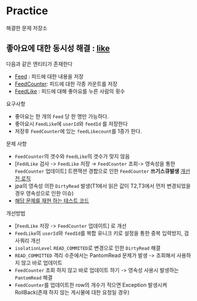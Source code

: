 # Practice
해결한 문제 저장소

## 좋아요에 대한 동시성 해결 : [like](like)
다음과 같은 엔티티가 존재한다
- [Feed](like%2Fsrc%2Fmain%2Fjava%2Fme%2Fdevksh930%2Fpractice%2Fdomain%2FFeed.java) : 피드에 대한 내용을 저장
- [FeedCounter](like%2Fsrc%2Fmain%2Fjava%2Fme%2Fdevksh930%2Fpractice%2Fdomain%2FFeedCounter.java): 피드에 대한 각종 카운트를 저장
- [FeedLike](like%2Fsrc%2Fmain%2Fjava%2Fme%2Fdevksh930%2Fpractice%2Fdomain%2FFeedLike.java) : 피드에 대해 좋아요를 누른 사람의 횟수

요구사항
- 좋아요는 한 개의 `Feed` 당 한 명만 가능하다.
- 좋아요시 `FeedLike`에 `userId`와 `feedId` 를 저장한다
- 저장후 `FeedCounter`에 있는 `feedLikecount`를 1증가 한다.

문제 사항
- `FeedCounter`의 갯수와 `FeedLike`의 갯수가 맞지 않음
- [`FeddLike` 검사  -> `FeedLike` 저장 → `FeedCounter` 조회-> 영속성을 통한 `FeedCounter` 업데이트] 트랜잭션 경합으로 인한 `FeedCounter` **쓰기스큐발생** [개선전 로직](like%2Fsrc%2Fmain%2Fjava%2Fme%2Fdevksh930%2Fpractice%2Fservice%2FAfterFeedLikeService.java)
- jpa의 영속성 의한 `DirtyRead` 발생(T1에서 읽은 값이 T2,T3에서 먼저 변경되었을경우 영속성으로 인한 이슈)
- [해당 문제를 재현 하는 테스트 코드](like%2Fsrc%2Ftest%2Fjava%2Fme%2Fdevksh930%2Fpractice%2Fservice%2FAfterFeedLikeServiceTest.java)


개선방법
- [`FeedLike` 저장 -> `FeedCounter` 업데이트] 로 개선
- `FeedLike`의 `userId`와 `feedId`를 복합 유니크 키로 설정을 통한 중복 입력방지, 검사쿼리 개선 
- `isolationLevel` `READ_COMMITED`로 변경으로 인한 `DirtyRead` 해결 
- `READ_COMMITTED` 격리 수준에서는 PantomRead 문제가 발생 -> 조회해서 사용하지 않고 바로 업데이트
- `FeedCounter` 조회 하지 않고 바로 업데이트 하기 -> 영속성 사용시 발생하는 `PantomRead` 해결
- `FeedCounter`를 업데이트한 row의 개수가 적으면 Exception 발생시켜 RollBack(존재 하지 않는 게시물에 대한 요청일 경우)
